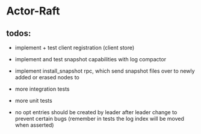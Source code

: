 # Actor-Raft

## todos:

- implement + test client registration (client store)
- implement and test snapshot capabilities with log compactor
- implement install_snapshot rpc, which send snapshot files over to newly added or erased nodes to


- more integration tests
- more unit tests


- no opt entries should be created by leader after leader change to prevent certain bugs (remember in tests the log
  index will be moved when asserted)
